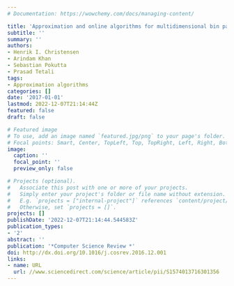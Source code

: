 ```yaml
---
# Documentation: https://wowchemy.com/docs/managing-content/

title: 'Approximation and online algorithms for multidimensional bin packing: A survey '
subtitle: ''
summary: ''
authors:
- Henrik I. Christensen
- Arindam Khan
- Sebastian Pokutta
- Prasad Tetali
tags:
- Approximation algorithms
categories: []
date: '2017-01-01'
lastmod: 2022-12-07T21:14:44Z
featured: false
draft: false

# Featured image
# To use, add an image named `featured.jpg/png` to your page's folder.
# Focal points: Smart, Center, TopLeft, Top, TopRight, Left, Right, BottomLeft, Bottom, BottomRight.
image:
  caption: ''
  focal_point: ''
  preview_only: false

# Projects (optional).
#   Associate this post with one or more of your projects.
#   Simply enter your project's folder or file name without extension.
#   E.g. `projects = ["internal-project"]` references `content/project/deep-learning/index.md`.
#   Otherwise, set `projects = []`.
projects: []
publishDate: '2022-12-07T21:14:44.544583Z'
publication_types:
- '2'
abstract: ''
publication: '*Computer Science Review *'
doi: http://dx.doi.org/10.1016/j.cosrev.2016.12.001
links:
- name: URL
  url: //www.sciencedirect.com/science/article/pii/S1574013716301356
---
```

